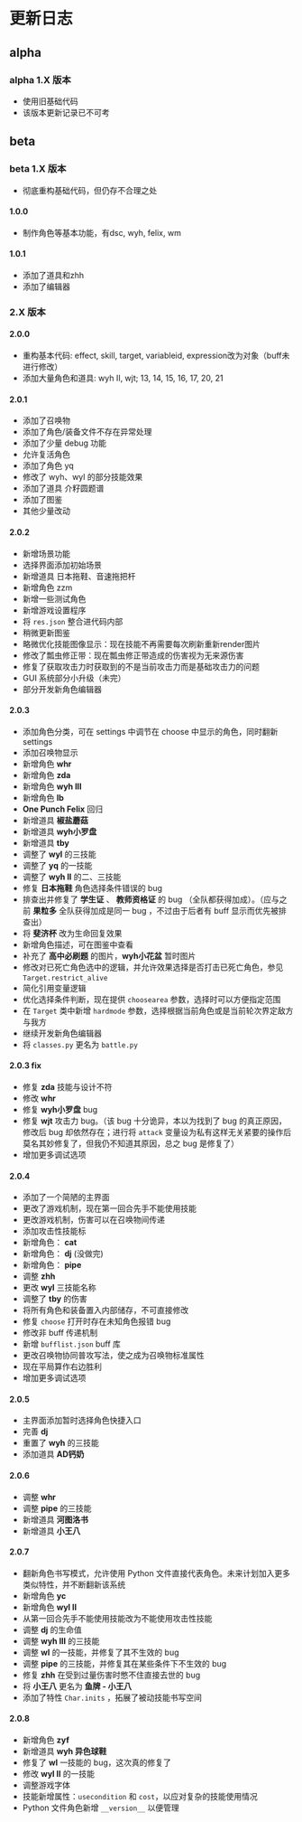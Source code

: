 # 更新日志

## alpha

### alpha 1.X 版本

- 使用旧基础代码
- 该版本更新记录已不可考

## beta

### beta 1.X 版本

- 彻底重构基础代码，但仍存不合理之处

#### 1.0.0

- 制作角色等基本功能，有dsc, wyh, felix, wm

#### 1.0.1

- 添加了道具和zhh
- 添加了编辑器

### 2.X 版本

#### 2.0.0

- 重构基本代码: effect, skill, target, variableid, expression改为对象（buff未进行修改）
- 添加大量角色和道具: wyh II, wjt; 13, 14, 15, 16, 17, 20, 21

#### 2.0.1

- 添加了召唤物
- 添加了角色/装备文件不存在异常处理
- 添加了少量 debug 功能
- 允许复活角色
- 添加了角色 yq
- 修改了 wyh、wyl 的部分技能效果
- 添加了道具 介籽圆题谱
- 添加了图鉴
- 其他少量改动

#### 2.0.2

- 新增场景功能
- 选择界面添加初始场景
- 新增道具 日本拖鞋、音速拖把杆
- 新增角色 zzm
- 新增一些测试角色
- 新增游戏设置程序
- 将 `res.json` 整合进代码内部
- 稍微更新图鉴
- 略微优化技能图像显示：现在技能不再需要每次刷新重新render图片
- 修改了瓢虫修正带：现在瓢虫修正带造成的伤害视为无来源伤害
- 修复了获取攻击力时获取到的不是当前攻击力而是基础攻击力的问题
- GUI 系统部分小升级（未完）
- 部分开发新角色编辑器

#### 2.0.3

- 添加角色分类，可在 settings 中调节在 choose 中显示的角色，同时翻新 settings
- 添加召唤物显示
- 新增角色 **whr**
- 新增角色 **zda**
- 新增角色 **wyh III**
- 新增角色 **lb**
- **One Punch Felix** 回归
- 新增道具 **椒盐蘑菇**
- 新增道具 **wyh小罗盘**
- 新增道具 **tby**
- 调整了 **wyl** 的三技能
- 调整了 **yq** 的一技能
- 调整了 **wyh II** 的二、三技能
- 修复 **日本拖鞋** 角色选择条件错误的 bug
- 排查出并修复了 **学生证** 、 **教师资格证** 的 bug （全队都获得加成）。（应与之前 **果粒多** 全队获得加成是同一 bug ，不过由于后者有 buff 显示而优先被排查出）
- 将 **斐济杯** 改为生命回复效果
- 新增角色描述，可在图鉴中查看
- 补充了 **高中必刷题** 的图片，**wyh小花盆** 暂时图片
- 修改对已死亡角色选中的逻辑，并允许效果选择是否打击已死亡角色，参见 `Target.restrict_alive`
- 简化引用变量逻辑
- 优化选择条件判断，现在提供 `choosearea` 参数，选择时可以方便指定范围
- 在 `Target` 类中新增 `hardmode` 参数，选择根据当前角色或是当前轮次界定敌方与我方
- 继续开发新角色编辑器
- 将 `classes.py` 更名为 `battle.py`

#### 2.0.3 fix

- 修复 **zda** 技能与设计不符
- 修改 **whr**
- 修复 **wyh小罗盘** bug
- 修复 **wjt** 攻击力 bug。（该 bug 十分诡异，本以为找到了 bug 的真正原因，修改后 bug 却依然存在；进行将 `attack` 变量设为私有这样无关紧要的操作后莫名其妙修复了，但我仍不知道其原因，总之 bug 是修复了）
- 增加更多调试选项

#### 2.0.4

- 添加了一个简陋的主界面
- 更改了游戏机制，现在第一回合先手不能使用技能
- 更改游戏机制，伤害可以在召唤物间传递
- 添加攻击性技能标
- 新增角色： **cat**
- 新增角色： **dj** (没做完)
- 新增角色： **pipe**
- 调整 **zhh**
- 更改 **wyl** 三技能名称
- 调整了 **tby** 的伤害
- 将所有角色和装备置入内部储存，不可直接修改
- 修复 `choose` 打开时存在未知角色报错 bug
- 修改非 buff 传递机制
- 新增 `bufflist.json` buff 库
- 更改召唤物协同普攻写法，使之成为召唤物标准属性
- 现在平局算作右边胜利
- 增加更多调试选项

#### 2.0.5

- 主界面添加暂时选择角色快捷入口
- 完善 **dj**
- 重置了 **wyh** 的三技能
- 添加道具 **AD钙奶**

#### 2.0.6

- 调整 **whr**
- 调整 **pipe** 的三技能
- 新增道具 **河图洛书**
- 新增道具 **小王八**

#### 2.0.7

- 翻新角色书写模式，允许使用 Python 文件直接代表角色。未来计划加入更多类似特性，并不断翻新该系统
- 新增角色 **yc**
- 新增角色 **wyl II**
- 从第一回合先手不能使用技能改为不能使用攻击性技能
- 调整 **dj** 的生命值
- 调整 **wyh III** 的三技能
- 调整 **wl** 的一技能，并修复了其不生效的 bug
- 调整 **pipe** 的三技能，并修复其在某些条件下不生效的 bug
- 修复 **zhh** 在受到过量伤害时憋不住直接去世的 bug
- 将 **小王八** 更名为 **鱼牌 - 小王八**
- 添加了特性 `Char.inits` ，拓展了被动技能书写空间

#### 2.0.8

- 新增角色 **zyf**
- 新增道具 **wyh 异色球鞋**
- 修复了 **wl** 一技能的 bug，这次真的修复了
- 修改 **wyl II** 的一技能
- 调整游戏字体
- 技能新增属性：`usecondition` 和 `cost`，以应对复杂的技能使用情况
- Python 文件角色新增 `__version__` 以便管理
